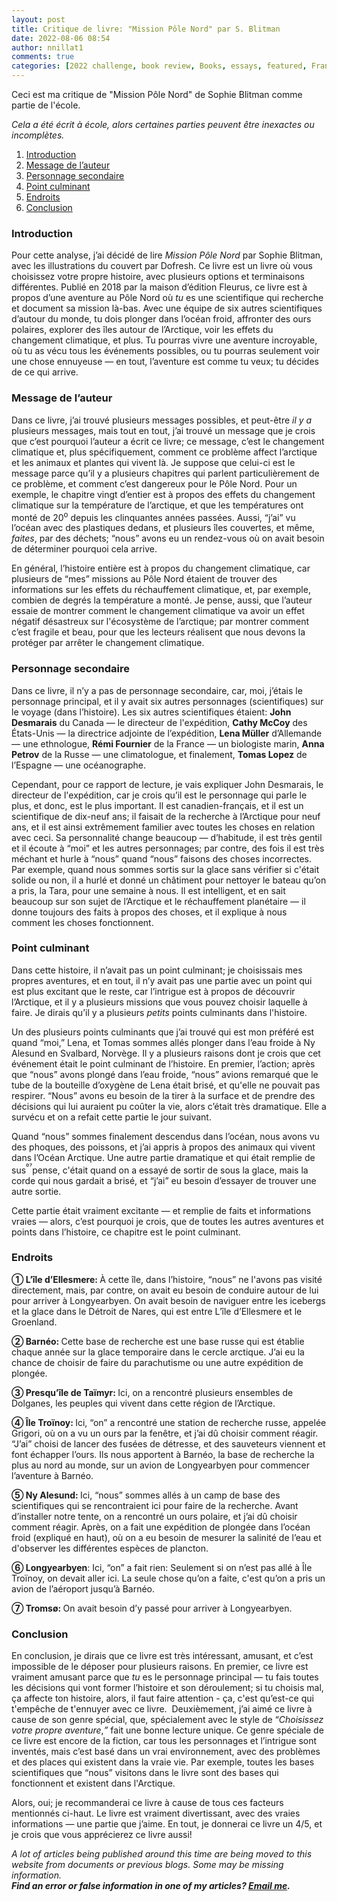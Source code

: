 ```yaml
---
layout: post
title: Critique de livre: "Mission Pôle Nord" par S. Blitman
date: 2022-08-06 08:54
author: nnillat1
comments: true
categories: [2022 challenge, book review, Books, essays, featured, Français, Full analysis, Mission Pôle Nord, reviews, S. Blitman, School-original, writing]
---
```

<!-- wp:paragraph -->
<p>Ceci est ma critique de "Mission Pôle Nord" de Sophie Blitman comme partie de l'école.</p>
<!-- /wp:paragraph -->

<!-- wp:more -->
<!--more-->
<!-- /wp:more -->

<!-- wp:paragraph -->
<p><em>Cela a été écrit à école, alors certaines parties peuvent être inexactes ou incomplètes.</em></p>
<!-- /wp:paragraph -->

<!-- wp:table-of-contents {"headings":[{"content":"Introduction","level":3,"link":"https://nnillathub.wordpress.com/2022/08/06/critique-de-livre-mission-pole-nord-par-s-blitman/#introduction"},{"content":"Message de l’auteur","level":3,"link":"https://nnillathub.wordpress.com/2022/08/06/critique-de-livre-mission-pole-nord-par-s-blitman/#message-de-l-auteur"},{"content":"Personnage secondaire","level":3,"link":"https://nnillathub.wordpress.com/2022/08/06/critique-de-livre-mission-pole-nord-par-s-blitman/#personnage-secondaire"},{"content":"Point culminant","level":3,"link":"https://nnillathub.wordpress.com/2022/08/06/critique-de-livre-mission-pole-nord-par-s-blitman/#point-culminant"},{"content":"Endroits","level":3,"link":"https://nnillathub.wordpress.com/2022/08/06/critique-de-livre-mission-pole-nord-par-s-blitman/#endroits"},{"content":"Conclusion","level":3,"link":"https://nnillathub.wordpress.com/2022/08/06/critique-de-livre-mission-pole-nord-par-s-blitman/#conclusion"}]} -->
<ol><li><a class="wp-block-table-of-contents__entry" href="https://nnillathub.wordpress.com/2022/08/06/critique-de-livre-mission-pole-nord-par-s-blitman/#introduction">Introduction</a></li><li><a class="wp-block-table-of-contents__entry" href="https://nnillathub.wordpress.com/2022/08/06/critique-de-livre-mission-pole-nord-par-s-blitman/#message-de-l-auteur">Message de l’auteur</a></li><li><a class="wp-block-table-of-contents__entry" href="https://nnillathub.wordpress.com/2022/08/06/critique-de-livre-mission-pole-nord-par-s-blitman/#personnage-secondaire">Personnage secondaire</a></li><li><a class="wp-block-table-of-contents__entry" href="https://nnillathub.wordpress.com/2022/08/06/critique-de-livre-mission-pole-nord-par-s-blitman/#point-culminant">Point culminant</a></li><li><a class="wp-block-table-of-contents__entry" href="https://nnillathub.wordpress.com/2022/08/06/critique-de-livre-mission-pole-nord-par-s-blitman/#endroits">Endroits</a></li><li><a class="wp-block-table-of-contents__entry" href="https://nnillathub.wordpress.com/2022/08/06/critique-de-livre-mission-pole-nord-par-s-blitman/#conclusion">Conclusion</a></li></ol>
<!-- /wp:table-of-contents -->

<!-- wp:heading {"level":3} -->
<h3 id="introduction"><strong>Introduction</strong></h3>
<!-- /wp:heading -->

<!-- wp:paragraph -->
<p>Pour cette analyse, j’ai décidé de lire <em>Mission Pôle Nord </em>par Sophie Blitman, avec les illustrations du couvert par Dofresh. Ce livre est un livre où vous choisissez votre propre histoire, avec plusieurs options et terminaisons différentes. Publié en 2018 par la maison d’édition Fleurus, ce livre est à propos d’une aventure au Pôle Nord où <em>tu</em> es une scientifique qui recherche et document sa mission là-bas. Avec une équipe de six autres scientifiques d’autour du monde, tu dois plonger dans l’océan froid, affronter des ours polaires, explorer des îles autour de l’Arctique, voir les effets du changement climatique, et plus. Tu pourras vivre une aventure incroyable, où tu as vécu tous les événements possibles, ou tu pourras seulement voir une chose ennuyeuse — en tout, l’aventure est comme tu veux; tu décides de ce qui arrive.</p>
<!-- /wp:paragraph -->

<!-- wp:heading {"level":3} -->
<h3 id="message-de-l-auteur"><strong>Message de l’auteur</strong></h3>
<!-- /wp:heading -->

<!-- wp:paragraph -->
<p>Dans ce livre, j’ai trouvé plusieurs messages possibles, et peut-être <em>il y a </em>plusieurs messages, mais tout en tout, j’ai trouvé un message que je crois que c’est pourquoi l’auteur a écrit ce livre; ce message, c’est le changement climatique et, plus spécifiquement, comment ce problème affect l’arctique et les animaux et plantes qui vivent là. Je suppose que celui-ci est le message parce qu’il y a plusieurs chapitres qui parlent particulièrement de ce problème, et comment c’est dangereux pour le Pôle Nord. Pour un exemple, le chapitre vingt d’entier est à propos des effets du changement climatique sur la température de l’arctique, et que les températures ont monté de 20<sup>o</sup> depuis les clinquantes années passées. Aussi, “j’ai” vu l’océan avec des plastiques dedans, et plusieurs îles couvertes, et même, <em>faites</em>, par des déchets; “nous” avons eu un rendez-vous où on avait besoin de déterminer pourquoi cela arrive.&nbsp;</p>
<!-- /wp:paragraph -->

<!-- wp:paragraph -->
<p>En général, l’histoire entière est à propos du changement climatique, car plusieurs de “mes” missions au Pôle Nord étaient de trouver des informations sur les effets du réchauffement climatique, et, par exemple, combien de degrés la température a monté. Je pense, aussi, que l’auteur essaie de montrer comment le changement climatique va avoir un effet négatif désastreux sur l'écosystème de l’arctique; par montrer comment c’est fragile et beau, pour que les lecteurs réalisent que nous devons la protéger par arrêter le changement climatique. &nbsp;</p>
<!-- /wp:paragraph -->

<!-- wp:heading {"level":3} -->
<h3 id="personnage-secondaire">Personnage secondaire</h3>
<!-- /wp:heading -->

<!-- wp:paragraph -->
<p>Dans ce livre, il n’y a pas de personnage secondaire, car, moi, j’étais le personnage principal, et il y avait six autres personnages (scientifiques) sur le voyage (dans l’histoire). Les six autres scientifiques étaient: <strong>John Desmarais</strong> du Canada — le directeur de l'expédition, <strong>Cathy McCoy</strong> des États-Unis — la directrice adjointe de l’expédition, <strong>Lena Müller</strong> d’Allemande — une ethnologue, <strong>Rémi Fournier</strong> de la France — un biologiste marin, <strong>Anna Petrov</strong> de la Russe — une climatologue, et finalement, <strong>Tomas Lopez</strong> de l’Espagne — une océanographe.</p>
<!-- /wp:paragraph -->

<!-- wp:paragraph -->
<p>Cependant, pour ce rapport de lecture, je vais expliquer John Desmarais, le directeur de l'expédition, car je crois qu’il est le personnage qui parle le plus, et donc, est le plus important. Il est canadien-français, et il est un scientifique de dix-neuf ans; il faisait de la recherche à l’Arctique pour neuf ans, et il est ainsi extrêmement familier avec toutes les choses en relation avec ceci. Sa personnalité change beaucoup — d’habitude, il est très gentil et il écoute à “moi” et les autres personnages; par contre, des fois il est très méchant et hurle à “nous” quand “nous” faisons des choses incorrectes. Par exemple, quand nous sommes sortis sur la glace sans vérifier si c'était solide ou non, il a hurlé et donné un châtiment pour nettoyer le bateau qu’on a pris, la Tara, pour une semaine à nous. Il est intelligent, et en sait beaucoup sur son sujet de l’Arctique et le réchauffement planétaire — il donne toujours des faits à propos des choses, et il explique à nous comment les choses fonctionnent.&nbsp;</p>
<!-- /wp:paragraph -->

<!-- wp:heading {"level":3} -->
<h3 id="point-culminant"><strong>Point culminant</strong></h3>
<!-- /wp:heading -->

<!-- wp:paragraph -->
<p>Dans cette histoire, il n’avait pas un point culminant; je choisissais mes propres aventures, et en tout, il n’y avait pas une partie avec un point qui est plus excitant que le reste, car l’intrigue est à propos de découvrir l’Arctique, et il y a plusieurs missions que vous pouvez choisir laquelle à faire. Je dirais qu’il y a plusieurs <em>petits</em> points culminants dans l'histoire.</p>
<!-- /wp:paragraph -->

<!-- wp:paragraph -->
<p>Un des plusieurs points culminants que j’ai trouvé qui est mon préféré est quand “moi,” Lena, et Tomas sommes allés plonger dans l’eau froide à Ny Alesund en Svalbard, Norvège. Il y a plusieurs raisons dont je crois que cet événement était le point culminant de l’histoire. En premier, l’action; après que “nous” avons plongé dans l’eau froide, “nous” avions remarqué que le tube de la bouteille d’oxygène de Lena était brisé, et qu'elle ne pouvait pas respirer. “Nous” avons eu besoin de la tirer à la surface et de prendre des décisions qui lui auraient pu coûter la vie, alors c’était très dramatique. Elle a survécu et on a refait cette partie le jour suivant.&nbsp;</p>
<!-- /wp:paragraph -->

<!-- wp:paragraph -->
<p>Quand “nous” sommes finalement descendus dans l’océan, nous avons vu des phoques, des poissons, et j’ai appris à propos des animaux qui vivent dans l’Océan Arctique. Une autre partie dramatique et qui était remplie de sus<sup>⁰⁷</sup>pense, c'était quand on a essayé de sortir de sous la glace, mais la corde qui nous gardait a brisé, et “j’ai” eu besoin d’essayer de trouver une autre sortie.</p>
<!-- /wp:paragraph -->

<!-- wp:paragraph -->
<p>Cette partie était vraiment excitante — et remplie de faits et informations vraies — alors, c’est pourquoi je crois, que de toutes les autres aventures et points dans l’histoire, ce chapitre est le point culminant.</p>
<!-- /wp:paragraph -->

<!-- wp:heading {"level":3} -->
<h3 id="endroits"><strong>Endroits</strong></h3>
<!-- /wp:heading -->

<!-- wp:paragraph -->
<p><strong>① L’île d’Ellesmere: </strong>À cette île, dans l’histoire, “nous” ne l'avons pas visité directement, mais, par contre, on avait eu besoin de conduire autour de lui pour arriver à Longyearbyen. On avait besoin de naviguer entre les icebergs et la glace dans le Détroit de Nares, qui est entre L’île d’Ellesmere et le Groenland.</p>
<!-- /wp:paragraph -->

<!-- wp:paragraph -->
<p><strong>② Barnéo: </strong>Cette base de recherche est une base russe qui est établie chaque année sur la glace temporaire dans le cercle arctique. J’ai eu la chance de choisir de faire du parachutisme ou une autre expédition de plongée.</p>
<!-- /wp:paragraph -->

<!-- wp:paragraph -->
<p><strong>③ Presqu’île de Taïmyr: </strong>Ici, on a rencontré plusieurs ensembles de Dolganes, les peuples qui vivent dans cette région de l’Arctique.</p>
<!-- /wp:paragraph -->

<!-- wp:paragraph -->
<p><strong>④ Île Troïnoy: </strong>Ici, “on” a rencontré une station de recherche russe, appelée Grigori, où on a vu un ours par la fenêtre, et j’ai dû choisir comment réagir. “J’ai” choisi de lancer des fusées de détresse, et des sauveteurs viennent et font échapper l’ours. Ils nous apportent à Barnéo, la base de recherche la plus au nord au monde, sur un avion de Longyearbyen pour commencer l’aventure à Barnéo.</p>
<!-- /wp:paragraph -->

<!-- wp:paragraph -->
<p><strong>⑤ Ny Alesund: </strong>Ici, “nous” sommes allés à un camp de base des scientifiques qui se rencontraient ici pour faire de la recherche. Avant d’installer notre tente, on a rencontré un ours polaire, et j’ai dû choisir comment réagir. Après, on a fait une expédition de plongée dans l’océan froid (expliqué en haut), où on a eu besoin de mesurer la salinité de l’eau et d'observer les différentes espèces de plancton.</p>
<!-- /wp:paragraph -->

<!-- wp:paragraph -->
<p><strong>⑥ Longyearbyen</strong>: Ici, “on” a fait rien: Seulement si on n’est pas allé à Île Troïnoy, on devait aller ici. La seule chose qu’on a faite, c'est qu’on a pris un avion de l’aéroport jusqu’à Barnéo.</p>
<!-- /wp:paragraph -->

<!-- wp:paragraph -->
<p><strong>⑦ Troms</strong><strong>ø: </strong>On avait besoin d’y passé pour arriver à Longyearbyen.</p>
<!-- /wp:paragraph -->

<!-- wp:heading {"level":3} -->
<h3 id="conclusion">Conclusion</h3>
<!-- /wp:heading -->

<!-- wp:paragraph -->
<p>En conclusion, je dirais que ce livre est très intéressant, amusant, et c’est impossible de le déposer pour plusieurs raisons. En premier, ce livre est vraiment amusant parce que <em>tu </em>es le personnage principal — tu fais toutes les décisions qui vont former l’histoire et son déroulement; si tu choisis mal, ça affecte ton histoire, alors, il faut faire attention - ça, c'est qu’est-ce qui t'empêche de t'ennuyer avec ce livre.&nbsp; Deuxièmement, j’ai aimé ce livre à cause de son genre spécial, que, spécialement avec le style de “<em>Choisissez votre propre aventure</em>,<em>” </em>fait une bonne lecture unique. Ce genre spéciale de ce livre est encore de la fiction, car tous les personnages et l’intrigue sont inventés, mais c’est basé dans un vrai environnement, avec des problèmes et des places qui existent dans la vraie vie. Par exemple, toutes les bases scientifiques que “nous” visitons dans le livre sont des bases qui fonctionnent et existent dans l'Arctique.</p>
<!-- /wp:paragraph -->

<!-- wp:paragraph -->
<p>Alors, oui; je recommanderai ce livre à cause de tous ces facteurs mentionnés ci-haut. Le livre est vraiment divertissant, avec des vraies informations — une partie que j’aime. En tout, je donnerai ce livre un 4/5, et je crois que vous apprécierez ce livre aussi!</p>
<!-- /wp:paragraph -->

<!-- wp:paragraph -->
<p><em>A lot of articles being published around this time are being moved to this website from documents or previous blogs. Some may be missing information.</em><br><em><strong>Find an error or false information in one of my articles? <a href="mailto:nnillatblog@gmail.com">Email me</a>.</strong></em></p>
<!-- /wp:paragraph -->

